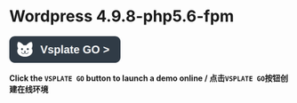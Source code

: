 # Wordpress 4.9.8-php5.6-fpm

<a href="https://www.vsplate.com/?docker-compose=https://github.com/vsplate/dcenvs/wordpress/4.9.8-php5.6-fpm"><img alt="VSPLATE GO" src="https://raw.githubusercontent.com/vsplate/images/master/vsgo_btn.png" width="200px"></a>

**Click the `VSPLATE GO` button to launch a demo online / 点击`VSPLATE GO`按钮创建在线环境**